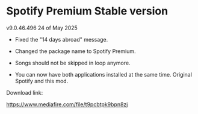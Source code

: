 # Spotify Premium Stable version

v9.0.46.496 24 of May 2025

- Fixed the "14 days abroad" message.

- Changed the package name to Spotify Premium.

- Songs should not be skipped in loop anymore.

- You can now have both applications installed at the same time. Original Spotify and this mod.

Download link:

https://www.mediafire.com/file/t9pcbtpk9bpn8zj

